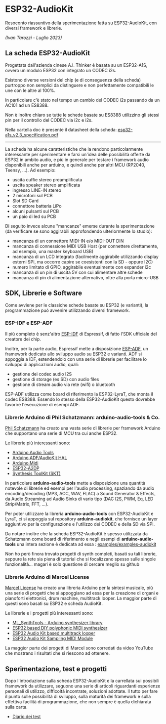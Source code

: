 # ESP32-AudioKit

Resoconto riassuntivo della sperimentazione fatta su ESP32-AudioKit, con diversi framework e librerie.

_(Ivan Tarozzi - Luglio 2023)_


## La scheda ESP32-AudioKit

Progettata dall'azienda cinese A.I. Thinker è basata su un ESP32-A1S, ovvero un modulo ESP32 con integrato un CODEC i2s.

Esistono diverse versioni del chip (e di conseguenza della scheda) purtroppo non semplici da distinguere e non perfettamente compatibili le une con le altre al 100%.

In particolare c'è stato nel tempo un cambio del CODEC i2s passando da un AC101 ad un ES8388.

Non è inoltre chiaro se tutte le schede basate su ES8388 utilizzino gli stessi pin per il controllo del CODEC via i2c e i2s.

Nella cartella doc è presente il datasheet della scheda: [esp32-a1s_v2.3_specification.pdf](docs/esp32-a1s_v2.3_specification.pdf)

-----------

La scheda ha alcune caratteristiche che la rendono particolarmente interessante per sperimentare e farsi un'idea delle possibilità offerte da ESP32 in ambito audio, e più in generale per testare i framework audio disponibili anche per arduino, e quindi anche per altri MCU (RP2040, Teensy, ...).  Ad esempio:

- uscita cuffie stereo preamplificata
- uscita speaker stereo amplificata
- ingresso LINE-IN stereo
- 2 microfoni sul PCB
- Slot SD Card
- connettore batteria LiPo
- alcuni pulsanti sul PCB
- un paio di led su PCB


Di seguito invece alcune "mancanze" emerse durante la sperimentazione (da verificare se sono aggirabili approfondendo ulteriormente lo studio):

- mancanza di un connettore MIDI-IN e/o MIDI-OUT DIN
- mancanza di connessione MIDI USB Host (per connettere direttamente, ad esempio, una master keyboard USB)
- mancanza di un LCD integrato (facilmente aggirabile utilizzando display esterni SPI, ma occorre capire se coesistenti con la SD - oppure I2C)
- numero limitato di GPIO, aggirabile eventualmente con expander i2c
- mancanza di un pin di uscita 5V con cui alimentare altre schede
- mancanza di pin di alimentazione alternativo, oltre alla porta micro-USB



## SDK, Librerie e Software

Come avviene per le classiche schede basate su ESP32 (e varianti), la programmazione può avvenire utilizzando diversi framework.

### ESP-IDF e ESP-ADF
Il più completo è senz'altro [ESP-IDF](https://idf.espressif.com) di Espressif, di fatto l'SDK ufficiale del creatore dei chip.

Inoltre, per la parte audio, Espressif mette a disposizione [ESP-ADF](https://docs.espressif.com/projects/esp-adf), un framework dedicato allo sviluppo audio su ESP32 e varianti. ADF si appoggia a IDF, estendendolo con una serie di librerie per facilitare lo sviluppo di applicazioni audio, quali:
- gestione dei codec audio I2S
- gestione di storage (es SD) con audio files
- gestione di stream audio via rete (wifi) o bluetooth

ESP-ADF utilizza come board di riferimento la ESP32-LyraT, che monta il codec ES8388. Essendo lo stesso della ESP32-AudioKit questo dovrebbe favorire l'esecuzione di esempi ADF.


### Librerie Arduino di Phil Schatzmann: arduino-audio-tools & Co.

[Phil Schatzmann](https://www.pschatzmann.ch) ha creato una vasta serie di librerie per framework Arduino che supportano una serie di MCU tra cui anche ESP32.

Le librerie più interessanti sono:

- [Arduino Audio Tools](https://github.com/pschatzmann/arduino-audio-tools)
- [Arduino ADF/AudioKit HAL](https://github.com/pschatzmann/arduino-audiokit)
- [Arduino Midi](https://github.com/pschatzmann/arduino-midi)
- [ESP32-A2DP](https://github.com/pschatzmann/ESP32-A2DP)
- [Synthesis ToolKit (SKT)](https://www.pschatzmann.ch/home/projects/the-synthesis-toolkit-skt-library-for-arduino/)


In particolare __arduino-audio-tools__ mette a disposizione una quantità notevole di librerie ed esempi per l'audio processing, spaziando da audio encoding/decoding (MP3, ACC, WAV, FLAC) a Sound Generator & Effects, da Audio Streaming ad Audio Sinks di vario tipo (DAC I2S, PWM, Eq, LED Strip/Matrix, FFT, ...).

Per poter utilizzare la libreria __arduino-audio-tools__ con ESP32-AudioKit e LyraT, ci si appoggia sul repository __arduino-audiokit__, che fornisce un layer aggiuntivo per la configurazione e l'utilizzo dei CODEC e della SD via SPI.

Da notare inoltre che la scheda ESP32-AudioKit è spesso utilizzata da Schatzmann come board di riferimento e negli esempi di __arduino-audio-tools__ una intera sezione è dedicata ad essa :
[examples/examples-audiokit](https://github.com/pschatzmann/arduino-audio-tools/tree/main/examples/examples-audiokit)


Non ho però finora trovato progetti di synth completi, basati su tali librerie, seppure la rete sia piena di tutorial che si focalizzano spesso sulle singole funzionalità... magari è solo questione di cercare meglio su github


### Librerie Arduino di Marcel License

[Marcel License](https://github.com/marcel-licence) ha creato una libreria Arduino per la sintesi musicale, più una serie di progetti che si appoggiano ad essa per la creazione di organi e pianoforti elettronici, drum machine, multitrack looper. La maggior parte di questi sono basati su ESP32 e scheda AudioKit.

Le librerie e i progetti più interessanti sono:

- [ML_SynthTools - Arduino synthesizer library](https://github.com/marcel-licence/ML_SynthTools)
- [ESP32 based DIY polyphonic MIDI synthesizer](https://github.com/marcel-licence/esp32_basic_synth)
- [ESP32 Audio Kit based multitrack looper](https://github.com/marcel-licence/esp32_multitrack_looper)
- [ESP32 Audio Kit Sampling MIDI Module](https://github.com/marcel-licence/esp32_midi_sampler)

La maggior parte dei progetti di Marcel sono corredati da video YouTube che mostrano i risultati che si riescono ad ottenere.





## Sperimentazione, test e progetti

Dopo l'introduzione sulla scheda ESP32-AudioKit e la carrellata sui possibili framework da utilizzare, seguono una serie di articoli riguardanti esperienze personali di utilizzo, difficoltà incontrate, soluzioni adottate. Il tutto per fare il punto sulle possibilità di sviluppo, sulla maturità dei framework e sulla effettiva facilità di programmazione, che non sempre è quella dichiarata sulla carta.

- [Diario dei test](docs/testing_journal.md)
